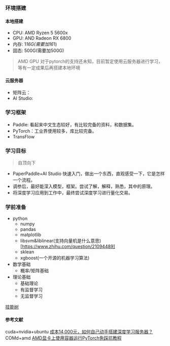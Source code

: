 ### 环境搭建
#### 本地搭建
+ CPU: AMD Ryzen 5 5600x
+ GPU: AND Radeon RX 6800
+ 内存: 1*16G(需要加16*1)
+ 固态: 500G(需要加500G)

> AMD GPU 对于pytorch的支持还未知，目前暂定使用云服务器进行学习，等有一定成果后再搭建本地环境
#### 云服务器
+ 矩阵云：
+ AI Studio:
### 学习框架
+ Paddle: 看起来中文生态较好，有比较完备的资料，和数据集。
+ PyTorch：工业界使用较多，库比较完备。
+ TransFlow

### 学习目标
> 自顶向下
+ PaperPaddle+AI Studio 快速入门，做出一个东西，直观感受一下，它是怎样一个流程。
+ 调参后，最好能深入模型，框架。尝试了解，解释，熟悉，其中的原理。
+ 将深度学习应用到工作中，最终尝试深度学习进行量化交易。

### 学前准备
+ python
  + numpy
  + pandas
  + matplotlib
  + libsvm&liblinear(支持向量机是什么意思)[https://www.zhihu.com/question/21094489]
  + sklean
  + xgboost(一个开源的机器学习算法)
+ 数学基础
  + 概率/矩阵基础
+ 理论基础
  + 基础理论
  + 有监督学习
  + 无监督学习
 
 [技能树]()
####  参考文献
cuda+nvidia+ubuntu [成本14,000元，如何自己动手搭建深度学习服务器？](https://www.zhihu.com/search?q=amd%E6%9C%BA%E5%99%A8%E5%AD%A6%E4%B9%A0&utm_content=search_suggestion&type=content)
COMd+amd [AMD显卡上使用容器运行PyTorch免踩坑教程](https://www.shenjc.net/2019/05/28/190527_pytorch_on_rocm/)
